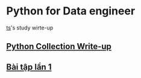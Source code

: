 # Python for Data engineer
[ts](https://www.facebook.com/tstheloser)'s study wirte-up
## [Python Collection Write-up](https://github.com/hcmutets/python_for_data_engineer/blob/master/Python_collection.ipynb)
## [Bài tập lần 1](https://github.com/hcmutets/python_for_data_engineer/blob/master/exercise1.ipynb)

